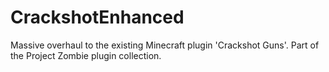 # CrackshotEnhanced
Massive overhaul to the existing Minecraft plugin 'Crackshot Guns'. Part of the Project Zombie plugin collection. 
